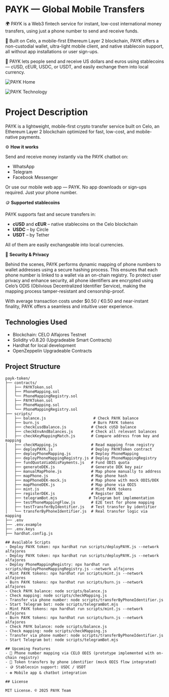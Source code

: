 # PAYK — Global Mobile Transfers

🌍 PAYK is a Web3 fintech service for instant, low-cost international money transfers, using just a phone number to send and receive funds.

🔗 Built on Celo, a mobile-first Ethereum Layer 2 blockchain, PAYK offers a non-custodial wallet, ultra-light mobile client, and native stablecoin support, all without app installations or user sign-ups.

💸 PAYK lets people send and receive US dollars and euros using stablecoins — cUSD, cEUR, USDC, or USDT, and easily exchange them into local currency.



![PAYK  Home](https://github.com/user-attachments/assets/53ecb937-80f8-466a-bd9e-3e9d6a90f646)

![PAYK  Technology](https://github.com/user-attachments/assets/f56a0413-8abf-4b46-8435-6f86ed699a80)


# Project Description

PAYK is a lightweight, mobile-first crypto transfer service built on Celo, an Ethereum Layer 2 blockchain optimized for fast, low-cost, and mobile-native payments.


⚙️ **How it works**

Send and receive money instantly via the PAYK chatbot on:
- WhatsApp
- Telegram
- Facebook Messenger

Or use our mobile web app — PAYK. No app downloads or sign-ups required. Just your phone number.

🪙 **Supported stablecoins**

PAYK supports fast and secure transfers in:
- **cUSD** and **cEUR** – native stablecoins on the Celo blockchain  
- **USDC** – by Circle  
- **USDT** – by Tether

All of them are easily exchangeable into local currencies.

🔐 **Security & Privacy**

Behind the scenes, PAYK performs dynamic mapping of phone numbers to wallet addresses using a secure hashing process. This ensures that each phone number is linked to a wallet via an on-chain registry. To protect user privacy and enhance security, all phone identifiers are encrypted using Celo’s ODIS (Oblivious Decentralized Identifier Service), making the mapping process tamper-resistant and censorship-proof.

With average transaction costs under $0.50 / €0.50 and near-instant finality, PAYK offers a seamless and intuitive user experience.

## Technologies Used
- Blockchain: CELO Alfajores Testnet
- Solidity v0.8.20 (Upgradeable Smart Contracts)
- Hardhat for local development
- OpenZeppelin Upgradeable Contracts

## Project Structure

```
payk-token/
├── contracts/
│   ├── PAYKToken.sol
│   ├── PhoneMapping.sol
│   └── PhoneMappingRegistry.sol
│   ├── PAYKToken.sol
│   ├── PhoneMapping.sol
│   └── PhoneMappingRegistry.sol
├── scripts/
│   ├── balance.js                     # Check PAYK balance
│   ├── burn.js                        # Burn PAYK tokens
│   ├── checkCusdBalance.js           # Check cUSD balance
│   ├── checkEnvAndBalances.js        # Check all relevant balances
│   ├── checkKeyMappingMatch.js       # Compare address from key and mapping
│   ├── checkMapping.js               # Read mapping from registry
│   ├── deployPAYK.js                 # Deploy PAYKToken contract
│   ├── deployPhoneMapping.js         # Deploy PhoneMapping
│   ├── deployPhoneMappingRegistry.js # Deploy PhoneMappingRegistry
│   ├── fundQuotaViaOdisPayments.js   # Fund ODIS quota
│   ├── generateDEK.js                # Generate DEK key pair
│   ├── manualMapPhone.js             # Map phone manually to address
│   ├── mapPhone.js                   # Map phone hash
│   ├── mapPhoneDEK-mock.js           # Map phone with mock ODIS/DEK
│   ├── mapPhoneDEK.js                # Map phone via ODIS
│   ├── mint.js                       # Mint PAYK tokens
│   ├── registerDEK.js                # Register DEK
│   ├── telegramBot.mjs              # Telegram bot implementation
│   ├── testPhoneMappingFlow.js       # E2E test for phone mapping
│   ├── testTransferByIdentifier.js   # Test transfer by identifier
│   └── transferByPhoneIdentifier.js  # Real transfer logic via mapping
├── .env
├── .env.example
├── .env.keys
├── hardhat.config.js

## Available Scripts
- Deploy PAYK token: npx hardhat run scripts/deployPAYK.js --network alfajores
- Deploy PAYK token: npx hardhat run scripts/deployPAYK.js --network alfajores
- Deploy PhoneMappingRegistry: npx hardhat run scripts/deployPhoneMappingRegistry.js --network alfajores
- Mint PAYK tokens: npx hardhat run scripts/mint.js --network alfajores
- Burn PAYK tokens: npx hardhat run scripts/burn.js --network alfajores
- Check PAYK balance: node scripts/balance.js
- Check mapping: node scripts/checkMapping.js
- Transfer via phone number: node scripts/transferByPhoneIdentifier.js
- Start Telegram bot: node scripts/telegramBot.mjs
- Mint PAYK tokens: npx hardhat run scripts/mint.js --network alfajores
- Burn PAYK tokens: npx hardhat run scripts/burn.js --network alfajores
- Check PAYK balance: node scripts/balance.js
- Check mapping: node scripts/checkMapping.js
- Transfer via phone number: node scripts/transferByPhoneIdentifier.js
- Start Telegram bot: node scripts/telegramBot.mjs

## Upcoming Features
- 📲 Phone number mapping via CELO ODIS (prototype implemented with on-chain registry)
- 💸 Token transfers by phone identifier (mock ODIS flow integrated)
- 🪙 Stablecoin support: USDC / USDT  
- ❇️ Mobile app & chatbot integration

## License

MIT License. © 2025 PAYK Team
